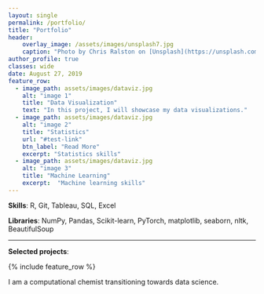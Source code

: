 ```yaml
---
layout: single
permalink: /portfolio/
title: "Portfolio"
header:
    overlay_image: /assets/images/unsplash7.jpg
    caption: "Photo by Chris Ralston on [Unsplash](https://unsplash.com/)"
author_profile: true
classes: wide
date: August 27, 2019
feature_row:
  - image_path: assets/images/dataviz.jpg
    alt: "image 1"
    title: "Data Visualization"
    text: "In this project, I will showcase my data visualizations."
  - image_path: assets/images/dataviz.jpg
    alt: "image 2"
    title: "Statistics"
    url: "#test-link"
    btn_label: "Read More"
    excerpt: "Statistics skills"
  - image_path: assets/images/dataviz.jpg
    alt: "image 3"
    title: "Machine Learning"
    excerpt:  "Machine learning skills"
---
```


**Skills**: R, Git, Tableau, SQL, Excel

**Libraries**: NumPy, Pandas, Scikit-learn, PyTorch, matplotlib, seaborn, nltk, BeautifulSoup

----------------------------------------------------------
**Selected projects**:

{% include feature_row %}

I am a computational chemist transitioning towards data science. 
